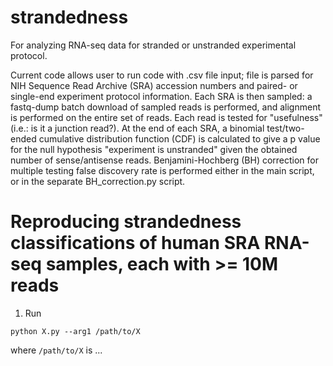 # strandedness
For analyzing RNA-seq data for stranded or unstranded experimental protocol.

Current code allows user to run code with .csv file input; file is parsed for NIH Sequence Read Archive (SRA) accession numbers and paired- or single-end experiment protocol information.  Each SRA is then sampled: a fastq-dump batch download of sampled reads is performed, and alignment is performed on the entire set of reads.  Each read is tested for "usefulness" (i.e.: is it a junction read?).  At the end of each SRA, a binomial test/two-ended cumulative distribution function (CDF) is calculated to give a p value for the null hypothesis "experiment is unstranded" given the obtained number of sense/antisense reads.  Benjamini-Hochberg (BH) correction for multiple testing false discovery rate is performed either in the main script, or in the separate BH_correction.py script.

# Reproducing strandedness classifications of human SRA RNA-seq samples, each with >= 10M reads

1. Run
```
python X.py --arg1 /path/to/X
```
where `/path/to/X` is ...

